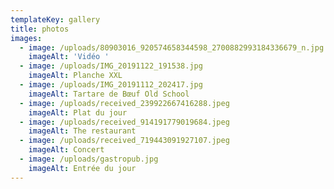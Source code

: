 ```yaml
---
templateKey: gallery
title: photos
images:
  - image: /uploads/80903016_920574658344598_2700882993184336679_n.jpg
    imageAlt: 'Vidéo '
  - image: /uploads/IMG_20191122_191538.jpg
    imageAlt: Planche XXL
  - image: /uploads/IMG_20191112_202417.jpg
    imageAlt: Tartare de Bœuf Old School
  - image: /uploads/received_239922667416288.jpeg
    imageAlt: Plat du jour
  - image: /uploads/received_914191779019684.jpeg
    imageAlt: The restaurant
  - image: /uploads/received_719443091927107.jpeg
    imageAlt: Concert
  - image: /uploads/gastropub.jpg
    imageAlt: Entrée du jour
---
```


